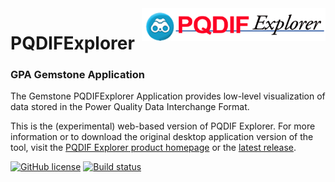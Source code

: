 <img align="right" src="img/pqdif-explorer-logo.png" alt="PQDIFExplorer logo">

# PQDIFExplorer
### GPA Gemstone Application

The Gemstone PQDIFExplorer Application provides low-level visualization
of data stored in the Power Quality Data Interchange Format.

This is the (experimental) web-based version of PQDIF Explorer. For
more information or to download the original desktop application version
of the tool, visit the [PQDIF Explorer product homepage](https://github.com/GridProtectionAlliance/PQDIFExplorer)
or the [latest release](https://github.com/GridProtectionAlliance/PQDIFExplorer/releases/latest).

[![GitHub license](https://img.shields.io/github/license/gemstone/pqdifexplorer?color=4CC61E)](https://github.com/gemstone/pqdifexplorer/blob/master/LICENSE)
[![Build status](https://ci.appveyor.com/api/projects/status/ury75mtaq7tj1sp0?svg=true)](https://ci.appveyor.com/project/ritchiecarroll/pqdifexplorer)
